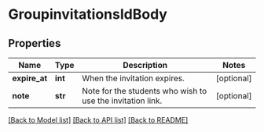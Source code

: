 # GroupinvitationsIdBody

## Properties
Name | Type | Description | Notes
------------ | ------------- | ------------- | -------------
**expire_at** | **int** | When the invitation expires. | [optional] 
**note** | **str** | Note for the students who wish to use the invitation link. | [optional] 

[[Back to Model list]](../README.md#documentation-for-models) [[Back to API list]](../README.md#documentation-for-api-endpoints) [[Back to README]](../README.md)

